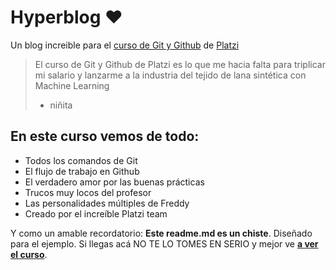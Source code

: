 # Hyperblog ♥
Un blog increible para el [curso de Git y Github](https://platzi.com/cursos/git-github/ " curso de Git y Github") de [Platzi](https://platzi.com/"Platzi")
>El curso de Git y Github de Platzi es lo que me hacia falta para triplicar  mi salario y lanzarme a la industria del tejido de lana sint&eacute;tica con Machine Learning
>- niñita

## En este curso vemos de todo:
* Todos los comandos de Git
* El flujo de trabajo en Github
* El verdadero amor por las buenas pr&aacute;cticas
* Trucos muy locos del profesor
* Las personalidades m&uacute;ltiples de Freddy
* Creado por el incre&iacute;ble  Platzi team

Y como un amable recordatorio: **Este readme.md es un chiste**. Diseñado para el ejemplo. Si llegas ac&aacute; NO TE LO TOMES EN SERIO  y mejor ve [**a ver el curso**](https://platzi.com/cursos/git-github/ "a ver el curso").